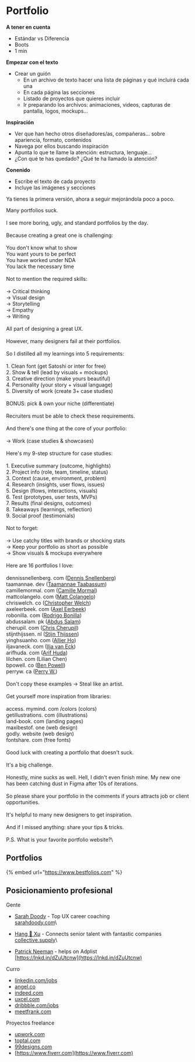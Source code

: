 # Portfolio

**A tener en cuenta**

* Estándar vs Diferencia
* Boots
* 1 min

**Empezar con el texto**

* Crear un guión
  * En un archivo de texto hacer una lista de páginas y qué incluirá cada una
  * En cada página las secciones
  * Listado de proyectos que quieres incluir
  * Ir preparando los archivos: animaciones, videos, capturas de pantalla, logos, mockups…

**Inspiración**

* Ver que han hecho otros diseñadores/as, compañeras… sobre apariencia, formato, contenidos
* Navega por ellos buscando inspiración
* Apunta lo que te llame la atención: estructura, lenguaje…
* ¿Con qué te has quedado? ¿Qué te ha llamado la atención?

**Conenido**

* Escribe el texto de cada proyecto
* Incluye las imágenes y secciones

Ya tienes la primera versión, ahora a seguir mejorándola poco a poco.



Many portfolios suck.\
\
I see more boring, ugly, and standard portfolios by the day.\
\
Because creating a great one is challenging:\
\
You don't know what to show\
You want yours to be perfect\
You have worked under NDA\
You lack the necessary time\
\
Not to mention the required skills:\
\
→ Critical thinking\
→ Visual design\
→ Storytelling\
→ Empathy\
→ Writing\
\
All part of designing a great UX.\
\
However, many designers fail at their portfolios.\
\
So I distilled all my learnings into 5 requirements:\
\
1\. Clean font (get Satoshi or inter for free)\
2\. Show & tell (lead by visuals + mockups)\
3\. Creative direction (make yours beautiful)\
4\. Personality (your story + visual language)\
5\. Diversity of work (create 3+ case studies)\
\
BONUS: pick & own your niche (differentiate)\
\
Recruiters must be able to check these requirements.\
\
And there's one thing at the core of your portfolio:\
\
→ Work (case studies & showcases)\
\
Here's my 9-step structure for case studies:\
\
1\. Executive summary (outcome, highlights)\
2\. Project info (role, team, timeline, status)\
3\. Context (cause, environment, problem)\
4\. Research (insights, user flows, issues)\
5\. Design (flows, interactions, visuals)\
6\. Test (prototypes, user tests, MVPs)\
7\. Results (final designs, outcomes)\
8\. Takeaways (learnings, reflection)\
9\. Social proof (testimonials)\
\
Not to forget:\
\
→ Use catchy titles with brands or shocking stats\
→ Keep your portfolio as short as possible\
→ Show visuals & mockups everywhere\
\
Here are 16 portfolios I love:\
\
dennissnellenberg. com ([Dennis Snellenberg](https://www.linkedin.com/in/dennissnellenberg/))\
taamannae. dev ([Taamannae Taabassum](https://www.linkedin.com/in/taamannae/))\
camillemormal. com ([Camille Mormal](https://www.linkedin.com/in/camimormal/))\
mattcolangelo. com ([Matt Colangelo](https://www.linkedin.com/in/matt-colangelo-78636826/))\
chriswelch. co ([Christopher Welch](https://www.linkedin.com/in/christopherwelch/))\
axeleerbeek. com ([Axel Eerbeek](https://www.linkedin.com/in/axeleerbeek/))\
robonilla. com ([Rodrigo Bonilla](https://www.linkedin.com/in/robonillah/))\
abdussalam. pk ([Abdus Salam](https://www.linkedin.com/in/imabdussalam/))\
cherupil. com ([Chris Cherupil](https://www.linkedin.com/in/chris-cherupil-4731a744/))\
stijnthijssen. nl ([Stijn Thijssen](https://www.linkedin.com/in/stijn-thijssen/))\
yinghsuanho. com ([Allier Ho](https://www.linkedin.com/in/yinghsuanho/))\
iljavaneck. com ([Ilja van Eck](https://www.linkedin.com/in/ilja-van-eck/))\
arifhuda. com ([Arif Huda](https://www.linkedin.com/in/arifhuda/))\
lilchen. com (Lilian Chen)\
bpowell. co ([Ben Powell](https://www.linkedin.com/in/powellben/))\
perryw. ca ([Perry W.](https://www.linkedin.com/in/perrywang0313/))\
\
Don't copy these examples → Steal like an artist.\
\
Get yourself more inspiration from libraries:\
\
access. mymind. com /colors (colors)\
getillustrations. com (illustrations)\
land-book. com (landing pages)\
maxibestof. one (web design)\
godly. website (web design)\
fontshare. com (free fonts)\
\
Good luck with creating a portfolio that doesn't suck.\
\
It's a big challenge.\
\
Honestly, mine sucks as well. Hell, I didn't even finish mine. My new one has been catching dust in Figma after 10s of iterations.\
\
So please share your portfolio in the comments if yours attracts job or client opportunities.\
\
It's helpful to many new designers to get inspiration.\
\
And if I missed anything: share your tips & tricks.\
\
P.S. What is your favorite portfolio website?\


## Portfolios

{% embed url="https://www.bestfolios.com" %}

## Posicionamiento profesional

Gente

* [Sarah Doody](https://www.linkedin.com/in/ACoAAABS-xQBeVlWSpRy5vxkLcrreJAU7Gqlf1s) - Top UX career coaching \
  [sarahdoody.com](http://sarahdoody.com/)\

* [Hang 🤙 Xu](https://www.linkedin.com/in/ACoAABlDwfQBwNFoldf20KTavrUar4wuWmAHb0c) - Connects senior talent with fantastic companies [collective.supply](http://collective.supply/)\

* [Patrick Neeman](https://www.linkedin.com/in/ACoAAAALvDEBbGKkxh-9GKnEp5uBWLlXtx7X6J8) - helps on Adplist\
  [https://lnkd.in/dZuUtcnw](https://lnkd.in/dZuUtcnw)

Curro

* [linkedin.com/jobs](http://linkedin.com/jobs)
* [angel.co](http://angel.co/)
* [indeed.com](http://indeed.com/)
* [uxcel.com](http://uxcel.com/)
* [dribbble.com/jobs](http://dribbble.com/jobs)
* [meetfrank.com](http://meetfrank.com/)

Proyectos freelance

* [upwork.com](http://upwork.com/)
* [toptal.com](http://toptal.com/)
* [99designs.com](http://99designs.com/)
* [https://www.fiverr.com](https://www.fiverr.com)
